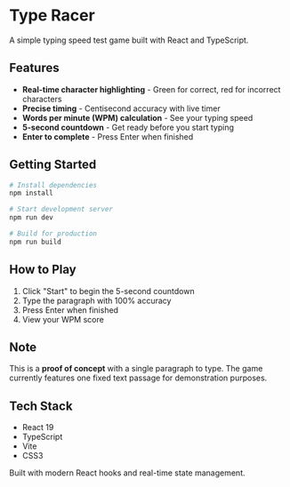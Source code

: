 # Type Racer

A simple typing speed test game built with React and TypeScript.

## Features

- **Real-time character highlighting** - Green for correct, red for incorrect characters
- **Precise timing** - Centisecond accuracy with live timer
- **Words per minute (WPM) calculation** - See your typing speed
- **5-second countdown** - Get ready before you start typing
- **Enter to complete** - Press Enter when finished

## Getting Started

```bash
# Install dependencies
npm install

# Start development server
npm run dev

# Build for production
npm run build
```

## How to Play

1. Click "Start" to begin the 5-second countdown
2. Type the paragraph with 100% accuracy
3. Press Enter when finished
4. View your WPM score

## Note

This is a **proof of concept** with a single paragraph to type. The game currently features one fixed text passage for demonstration purposes.

## Tech Stack

- React 19
- TypeScript
- Vite
- CSS3

Built with modern React hooks and real-time state management.